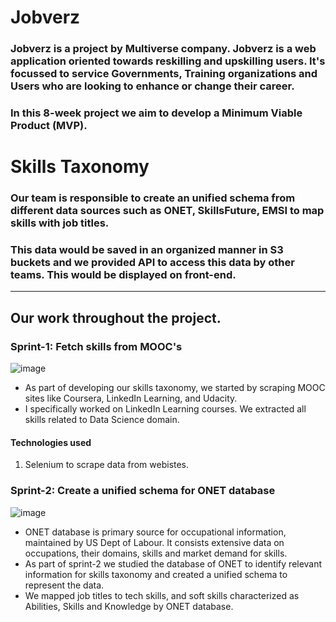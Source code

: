 # **Jobverz**
### Jobverz is a project by **Multiverse** company. Jobverz is a web application oriented towards reskilling and upskilling users. It's focussed to service Governments, Training organizations and Users who are looking to enhance or change their career. 
### In this 8-week project we aim to develop a **Minimum Viable Product (MVP)**.

# **Skills Taxonomy**
### Our team is responsible to create an unified schema from different data sources such as ONET, SkillsFuture, EMSI to map skills with job titles. 
### This data would be saved in an organized manner in S3 buckets and we provided API to access this data by other teams. This would be displayed on front-end.

---

## **Our work throughout the project.**

### Sprint-1: Fetch skills from MOOC's

![image](https://user-images.githubusercontent.com/72140261/121004906-d8c4a380-c7ac-11eb-813c-d740bf887b3c.png)

- As part of developing our skills taxonomy, we started by scraping MOOC sites like Coursera, LinkedIn Learning, and Udacity.
- I specifically worked on LinkedIn Learning courses. We extracted all skills related to Data Science domain. 

#### Technologies used
1. Selenium to scrape data from webistes.

### Sprint-2: Create a unified schema for ONET database

![image](https://user-images.githubusercontent.com/72140261/121005164-25a87a00-c7ad-11eb-87f9-7f4c92d88206.png)

- ONET database is primary source for occupational information, maintained by US Dept of Labour. It consists extensive data on occupations, their domains, skills and market demand for skills. 
- As part of sprint-2 we studied the database of ONET to identify relevant information for skills taxonomy and created a unified schema to represent the data. 
- We mapped job titles to tech skills, and soft skills characterized as Abilities, Skills and Knowledge by ONET database.
